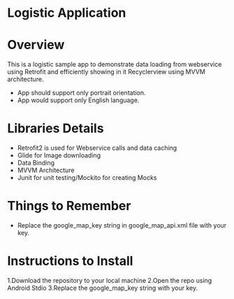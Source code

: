 # Logistic Application

# Overview 
This is a logistic sample app to demonstrate data loading from webservice using Retrofit and efficiently showing in it Recyclerview using MVVM architecture.
- App should support only portrait orientation. 
- App would support only English language.

# Libraries Details
- Retrofit2 is used for Webservice calls and data caching
- Glide for Image downloading
- Data Binding 
- MVVM Architecture
- Junit for unit testing/Mockito for creating Mocks


# Things to Remember
- Replace the google_map_key string in google_map_api.xml file with your key.


# Instructions to Install
1.Download the repository to your local machine
2.Open the repo using Android Stdio
3.Replace the google_map_key string with your key.


